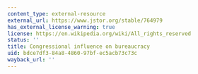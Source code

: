 ```yaml
---
content_type: external-resource
external_url: https://www.jstor.org/stable/764979
has_external_license_warning: true
license: https://en.wikipedia.org/wiki/All_rights_reserved
status: ''
title: Congressional influence on bureaucracy
uid: bdce7df3-84a8-4860-97bf-ec5acb73c73c
wayback_url: ''
---
```

